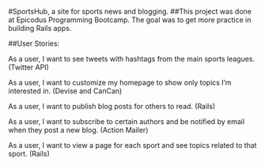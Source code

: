 #SportsHub, a site for sports news and blogging.
##This project was done at Epicodus Programming Bootcamp. The goal was to get more practice in building Rails apps.

##User Stories:

As a user, I want to see tweets with hashtags from the main sports leagues.  (Twitter API)

As a user, I want to customize my homepage to show only topics I’m interested in. (Devise and CanCan)

As a user, I want to publish blog posts for others to read. (Rails)

As a user, I want to subscribe to certain authors and be notified by email when they post a new blog. (Action Mailer)


As a user, I want to view a page for each sport and see topics related to that sport. (Rails)
